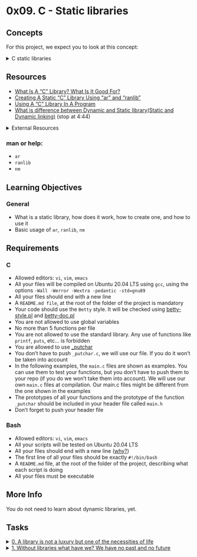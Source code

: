 # 0x09. C - Static libraries

## Concepts

For this project, we expect you to look at this concept:

<details>
<summary>C static libraries</summary><br>

__Build your own C static library__

```bash
ubuntu@ip-172-31-63-244:~/julien$ l
total 44
drwxrwxr-x 2 ubuntu ubuntu 4096 Mar 25 02:47 .
drwxrwxr-x 19 ubuntu ubuntu 4096 Mar 25 02:44 ..
-rw-rw-r-- 1 ubuntu ubuntu 89 Mar 25 02:44 0-print_z.c
-rw-rw-r-- 1 ubuntu ubuntu 132 Mar 25 02:44 1-print_alphabet.c
-rw-rw-r-- 1 ubuntu ubuntu 132 Mar 25 02:44 2-print_tebahpla.c
-rw-rw-r-- 1 ubuntu ubuntu 166 Mar 25 02:44 3-print_base16.c
-rw-rw-r-- 1 ubuntu ubuntu 162 Mar 25 02:44 4-positive_or_not.c
-rw-rw-r-- 1 ubuntu ubuntu 636 Mar 25 02:44 5-print_number.c
-rw-rw-r-- 1 ubuntu ubuntu 178 Mar 25 02:47 my_functions.h
-rw-rw-r-- 1 ubuntu ubuntu 76 Mar 25 02:44 print_char.c
-rw-rw-r-- 1 ubuntu ubuntu 1392 Mar 25 02:46 print_char.o
ubuntu@ip-172-31-63-244:~/julien$ gcc -Wall -pedantic -Werror -Wextra -std=gnu89 -c *.c
ubuntu@ip-172-31-63-244:~/julien$ l
total 68
drwxrwxr-x 2 ubuntu ubuntu 4096 Mar 25 02:47 .
drwxrwxr-x 19 ubuntu ubuntu 4096 Mar 25 02:44 ..
-rw-rw-r-- 1 ubuntu ubuntu 89 Mar 25 02:44 0-print_z.c
-rw-rw-r-- 1 ubuntu ubuntu 1400 Mar 25 02:47 0-print_z.o
-rw-rw-r-- 1 ubuntu ubuntu 132 Mar 25 02:44 1-print_alphabet.c
-rw-rw-r-- 1 ubuntu ubuntu 1408 Mar 25 02:47 1-print_alphabet.o
-rw-rw-r-- 1 ubuntu ubuntu 132 Mar 25 02:44 2-print_tebahpla.c
-rw-rw-r-- 1 ubuntu ubuntu 1408 Mar 25 02:47 2-print_tebahpla.o
-rw-rw-r-- 1 ubuntu ubuntu 166 Mar 25 02:44 3-print_base16.c
-rw-rw-r-- 1 ubuntu ubuntu 1464 Mar 25 02:47 3-print_base16.o
-rw-rw-r-- 1 ubuntu ubuntu 162 Mar 25 02:44 4-positive_or_not.c
-rw-rw-r-- 1 ubuntu ubuntu 1472 Mar 25 02:47 4-positive_or_not.o
-rw-rw-r-- 1 ubuntu ubuntu 636 Mar 25 02:44 5-print_number.c
-rw-rw-r-- 1 ubuntu ubuntu 2048 Mar 25 02:47 5-print_number.o
-rw-rw-r-- 1 ubuntu ubuntu 178 Mar 25 02:47 my_functions.h
-rw-rw-r-- 1 ubuntu ubuntu 76 Mar 25 02:44 print_char.c
-rw-rw-r-- 1 ubuntu ubuntu 1392 Mar 25 02:47 print_char.o
ubuntu@ip-172-31-63-244:~/julien$ ar -rc libschool.a *.o
ubuntu@ip-172-31-63-244:~/julien$ ar -t libschool.a
0-print_z.o
1-print_alphabet.o
2-print_tebahpla.o
3-print_base16.o
4-positive_or_not.o
5-print_number.o
print_char.o
ubuntu@ip-172-31-63-244:~/julien$ ranlib libschool.a
ubuntu@ip-172-31-63-244:~/julien$ cat main.c
void print_alphabet(void);

int main(void)
{
        print_alphabet();
        return (0);
}
ubuntu@ip-172-31-63-244:~/julien$ gcc main.c
/tmp/ccQa2r6L.o: In function `main':
main.c:(.text+0x5): undefined reference to `print_alphabet'
collect2: error: ld returned 1 exit status
ubuntu@ip-172-31-63-244:~/julien$ gcc main.c -L. -lschool -o alpha
ubuntu@ip-172-31-63-244:~/julien$ ./alpha
abcdefghijklmnopqrstuvwxyzubuntu
ubuntu@ip-172-31-63-244:~/julien$
```

__Read more__

- `man gcc`
- `man ar`
- `man ranlib`
- [Google](https://www.google.com/search?q=C+static+libraries&gws_rd=ssl#q=C+static+libraries)

</details>

## Resources

- [What Is A “C” Library? What Is It Good For?](https://docencia.ac.upc.edu/FIB/USO/Bibliografia/unix-c-libraries.html)
- [Creating A Static “C” Library Using “ar” and “ranlib”](https://docencia.ac.upc.edu/FIB/USO/Bibliografia/unix-c-libraries.html)
- [Using A “C” Library In A Program](https://docencia.ac.upc.edu/FIB/USO/Bibliografia/unix-c-libraries.html)
- [What is difference between Dynamic and Static library(Static and Dynamic linking)](https://www.youtube.com/watch?v=eW5he5uFBNM) (stop at 4:44)

<details>
<summary>External Resources</summary><br>

- [Static vs. Shared Libraries](https://youtu.be/-vp9cFQCQCo)
- [How to write your own code libraries in C.](https://youtu.be/JbHmin2Wtmc)
- [Using Libraries in C++ (Static Linking)](https://youtu.be/or1dAmUO8k0)
- [Using Dynamic Libraries in C++](https://youtu.be/pLy69V2F_8M)
- [Making and Working with Libraries in C++ (Multiple Projects in Visual Studio)](https://youtu.be/Wt4dxDNmDA8)

</details>


### man or help:
- `ar`
- `ranlib`
- `nm`


## Learning Objectives

### General

- What is a static library, how does it work, how to create one, and how to use it
- Basic usage of `ar`, `ranlib`, `nm`

## Requirements

### C

- Allowed editors: `vi`, `vim`, `emacs`
- All your files will be compiled on Ubuntu 20.04 LTS using `gcc`, using the options `-Wall -Werror -Wextra -pedantic -std=gnu89`
- All your files should end with a new line
- A `README.md file`, at the root of the folder of the project is mandatory
- Your code should use the `Betty` style. It will be checked using [betty-style.pl](https://github.com/alx-tools/Betty/blob/master/betty-style.pl) and [betty-doc.pl](https://github.com/alx-tools/Betty/blob/master/betty-doc.pl)
- You are not allowed to use global variables
- No more than 5 functions per file
- You are not allowed to use the standard library. Any use of functions like `printf`, `puts`, etc… is forbidden
- You are allowed to use [_putchar](https://github.com/alx-tools/_putchar.c/blob/master/_putchar.c)
- You don’t have to push `_putchar.c`, we will use our file. If you do it won’t be taken into account
- In the following examples, the `main.c` files are shown as examples. You can use them to test your functions, but you don’t have to push them to your repo (if you do we won’t take them into account). We will use our own `main.c` files at compilation. Our main.c files might be different from the one shown in the examples
- The prototypes of all your functions and the prototype of the function `_putchar` should be included in your header file called `main.h`
- Don’t forget to push your header file

### Bash

- Allowed editors: `vi`, `vim`, `emacs`
- All your scripts will be tested on Ubuntu 20.04 LTS
- All your files should end with a new line ([why?](https://unix.stackexchange.com/questions/18743/whats-the-point-in-adding-a-new-line-to-the-end-of-a-file/18789))
- The first line of all your files should be exactly `#!/bin/bash`
- A `README.md` file, at the root of the folder of the project, describing what each script is doing
- All your files must be executable

## More Info

You do not need to learn about dynamic libraries, yet.

## Tasks

<details>
<summary><a href="./main.h">0. A library is not a luxury but one of the necessities of life</a></summary><br>

Create the static library `libmy.a` containing all the functions listed below:

```c
int _putchar(char c);
int _islower(int c);
int _isalpha(int c);
int _abs(int n);
int _isupper(int c);
int _isdigit(int c);
int _strlen(char *s);
void _puts(char *s);
char *_strcpy(char *dest, char *src);
int _atoi(char *s);
char *_strcat(char *dest, char *src);
char *_strncat(char *dest, char *src, int n);
char *_strncpy(char *dest, char *src, int n);
int _strcmp(char *s1, char *s2);
char *_memset(char *s, char b, unsigned int n);
char *_memcpy(char *dest, char *src, unsigned int n);
char *_strchr(char *s, char c);
unsigned int _strspn(char *s, char *accept);
char *_strpbrk(char *s, char *accept);
char *_strstr(char *haystack, char *needle);
```

If you haven’t coded all of the above functions create empty ones with the right prototype.
Don’t forget to push your `main.h` file to your repository. It should at least contain all the prototypes of the above functions.

```bash
julien@ubuntu:~/0x09. Static Librairies$ ar -t libmy.a 
0-isupper.o
0-memset.o
0-strcat.o
1-isdigit.o
1-memcpy.o
1-strncat.o
100-atoi.o
2-strchr.o
2-strlen.o
2-strncpy.o
3-islower.o
3-puts.o
3-strcmp.o
3-strspn.o
4-isalpha.o
4-strpbrk.o
5-strstr.o
6-abs.o
9-strcpy.o
_putchar.o
julien@ubuntu:~/0x09. Static Librairies$ nm libmy.a 

0-isupper.o:
0000000000000000 T _isupper

0-memset.o:
0000000000000000 T _memset

0-strcat.o:
0000000000000000 T _strcat

1-isdigit.o:
0000000000000000 T _isdigit

1-memcpy.o:
0000000000000000 T _memcpy

1-strncat.o:
0000000000000000 T _strncat

100-atoi.o:
0000000000000000 T _atoi

2-strchr.o:
0000000000000000 T _strchr

2-strlen.o:
0000000000000000 T _strlen

2-strncpy.o:
0000000000000000 T _strncpy

3-islower.o:
0000000000000000 T _islower

3-puts.o:
                 U _putchar
0000000000000000 T _puts

3-strcmp.o:
0000000000000000 T _strcmp

3-strspn.o:
0000000000000000 T _strspn

4-isalpha.o:
0000000000000000 T _isalpha

4-strpbrk.o:
0000000000000000 T _strpbrk

5-strstr.o:
0000000000000000 T _strstr

6-abs.o:
0000000000000000 T _abs

9-strcpy.o:
0000000000000000 T _strcpy

_putchar.o:
0000000000000000 T _putchar
                 U write
julien@ubuntu:~/0x09. Static Librairies$ cat main.c 
#include "main.h"

int main(void)
{
    _puts("\"At the end of the day, my goal was to be the best hacker\"\n\t- Kevin Mitnick");
    return (0);
}
julien@ubuntu:~/0x09. Static Librairies$ gcc -std=gnu89 main.c -L. -lmy -o quote
julien@ubuntu:~/0x09. Static Librairies$ ./quote 
"At the end of the day, my goal was to be the best hacker"
    - Kevin Mitnick
julien@ubuntu:~/0x09. Static Librairies$ 
```

---

__Repo:__

- GitHub repository: `alx-low_level_programming`
- Directory: `0x09-static_libraries`
- File: `libmy.a, main.h`

</details>

<details>
<summary><a href="./create_static_lib.sh">1. Without libraries what have we? We have no past and no future</a></summary><br>

Create a script called `create_static_lib.sh` that creates a static library called `liball.a` from all the `.c` files that are in the current directory.

```bash
julien@ubuntu:~/0x09. Static Librairies$ ls *.c
0-isupper.c  0-strcat.c  1-isdigit.c  1-strncat.c  2-strlen.c   3-islower.c  3-strcmp.c  4-isalpha.c  5-strstr.c  9-strcpy.c  _putchar.c
0-memset.c   100-atoi.c  1-memcpy.c   2-strchr.c   2-strncpy.c  3-puts.c     3-strspn.c  4-strpbrk.c  6-abs.c
julien@ubuntu:~/0x09. Static Librairies$ ./create_static_lib.sh 
julien@ubuntu:~/0x09. Static Librairies$ ls *.a
liball.a
julien@ubuntu:~/0x09. Static Librairies$ ar -t liball.a
0-isupper.o
0-memset.o
0-strcat.o
100-atoi.o
1-isdigit.o
1-memcpy.o
1-strncat.o
2-strchr.o
2-strlen.o
2-strncpy.o
3-islower.o
3-puts.o
3-strcmp.o
3-strspn.o
4-isalpha.o
4-strpbrk.o
5-strstr.o
6-abs.o
9-strcpy.o
_putchar.o
julien@ubuntu:~/0x09. Static Librairies$ 
```

---

__Repo:__

- GitHub repository: `alx-low_level_programming`
- Directory: `0x09-static_libraries`
- File: `create_static_lib.sh`

</details>
